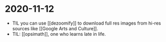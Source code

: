 # 2020-11-12

- TIL you can use [[dezoomify]] to download full res images from hi-res sources like [[Google Arts and Culture]].
- TIL: [[opsimath]], one who learns late in life.

